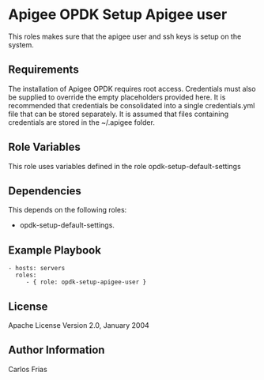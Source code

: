 Apigee OPDK Setup Apigee user
=========

This roles makes sure that the apigee user and ssh keys is setup on the system. 

Requirements
------------

The installation of Apigee OPDK requires root access. Credentials must also be supplied to override the empty placeholders
provided here. It is recommended that credentials be consolidated into a single credentials.yml file that can be stored 
separately. It is assumed that files containing credentials are stored in the ~/.apigee folder. 


Role Variables
--------------

This role uses variables defined in the role opdk-setup-default-settings

Dependencies
------------

This depends on the following roles:

* opdk-setup-default-settings.

Example Playbook
----------------

    - hosts: servers
      roles:
         - { role: opdk-setup-apigee-user }

License
-------

Apache License Version 2.0, January 2004

Author Information
------------------

Carlos Frias
